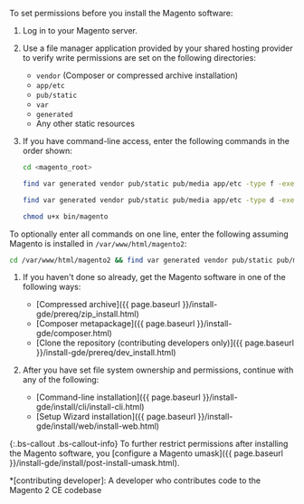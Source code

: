 To set permissions before you install the Magento software:

1. Log in to your Magento server.
1. Use a file manager application provided by your shared hosting provider to verify write permissions are set on the following directories:

   *  `vendor` (Composer or compressed archive installation)
   *  `app/etc`
   *  `pub/static`
   *  `var`
   *  `generated`
   *  Any other static resources

1. If you have command-line access, enter the following commands in the order shown:

   ```bash
   cd <magento_root>
   ```

   ```bash
   find var generated vendor pub/static pub/media app/etc -type f -exec chmod u+w {} +
   ```

   ```bash
   find var generated vendor pub/static pub/media app/etc -type d -exec chmod u+w {} +
   ```

   ```bash
   chmod u+x bin/magento
   ```

To optionally enter all commands on one line, enter the following assuming Magento is installed in `/var/www/html/magento2`:

```bash
cd /var/www/html/magento2 && find var generated vendor pub/static pub/media app/etc -type f -exec chmod u+w {} + && find var generated vendor pub/static pub/media app/etc -type d -exec chmod u+w {} + && chmod u+x bin/magento
```

1. If you haven't done so already, get the Magento software in one of the following ways:

   *  [Compressed archive]({{ page.baseurl }}/install-gde/prereq/zip_install.html)
   *  [Composer metapackage]({{ page.baseurl }}/install-gde/composer.html)
   *  [Clone the repository (contributing developers only)]({{ page.baseurl }}/install-gde/prereq/dev_install.html)

1. After you have set file system ownership and permissions, continue with any of the following:

   *  [Command-line installation]({{ page.baseurl }}/install-gde/install/cli/install-cli.html)
   *  [Setup Wizard installation]({{ page.baseurl }}/install-gde/install/web/install-web.html)

{:.bs-callout .bs-callout-info}
To further restrict permissions after installing the Magento software, you [configure a Magento umask]({{ page.baseurl }}/install-gde/install/post-install-umask.html).

*[contributing developer]: A developer who contributes code to the Magento 2 CE codebase
